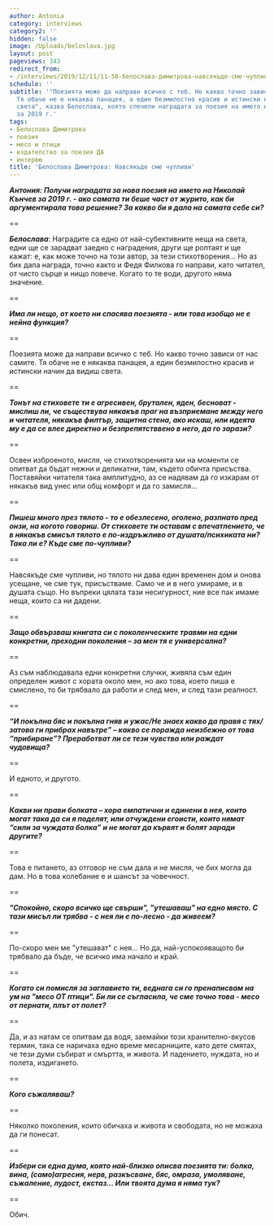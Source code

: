 ```yaml
---
author: Antonia
category: interviews
category2: ''
hidden: false
image: /Uploads/beloslava.jpg
layout: post
pageviews: 343
redirect_from:
- /interviews/2019/12/11/11-58-белослава-димитрова-навсякъде-сме-чупливи
schedule: ''
subtitle: '"Поезията може да направи всичко с теб. Но какво точно зависи от нас самите.
  Тя обаче не е някаква панацея, а един безмилостно красив и истински начин да видиш
  света", казва Белослава, която спечели наградата за поезия на името на Николай Кънчев
  за 2019 г.'
tags:
- Белослава Димитрова
- поезия
- месо и птици
- издателство за поезия ДА
- интервю
title: 'Белослава Димитрова: Навсякъде сме чупливи'
---
```


_**Антония: Получи наградата за нова поезия на името на Николай Кънчев за 2019 г. - ако самата ти беше част от журито, как би аргументирала това решение? За какво би я дала на самата себе си?**_

\==

**_Белослава_**: Наградите са едно от най-субективните неща на света, едни ще се зарадват заедно с наградения, други ще роптаят и ще кажат: е, как може точно на този автор, за тези стихотворения... Но аз бих дала награда, точно както и Федя Филкова го направи, като читател, от чисто сърце и нищо повече. Когато то те води, другото няма значение.

\==

**_Има ли нещо, от което ни спасява поезията - или това изобщо не е нейна функция?_**

\==

Поезията може да направи всичко с теб. Но какво точно зависи от нас самите. Тя обаче не е някаква панацея, а един безмилостно красив и истински начин да видиш света.

\==

**_Тонът на стиховете ти е агресивен, брутален, яден, бесноват - мислиш ли, че съществува някакъв праг на възприемане между него и читателя, някакъв филтър, защитна стена, ако искаш, или идеята му е да се влее директно и безпрепятстввено в него, да го зарази?_**

\==

Освен изброеното, мисля, че стихотворенията ми на моменти се опитват да бъдат нежни и деликатни, там, където обичта присъства. Поставяйки читателя така амплитудно, аз се надявам да го изкарам от някакъв вид унес или общ комфорт и да го замисля…

\==

**_Пишеш много през тялото - то е обезлесено, оголено, разпнато пред онзи, на когото говориш. От стиховете ти оставам с впечатлението, че в някакъв смисъл тялото е по-издръжливо от душата/психиката ни? Така ли е? Къде сме по-чупливи?_**

\==

Навсякъде сме чупливи, но тялото ни дава един временен дом и онова усещане, че сме тук, присъстваме. Само че и в него умираме, и в душата също. Но въпреки цялата тази несигурност, ние все пак имаме неща, които са ни дадени.

\==

**_Защо обвързваш книгата си с поколенческите травми на едни конкретни, преходни поколения – за мен тя е универсална?_**

\==

Аз съм наблюдавала едни конкретни случки, живяла съм един определен живот с хората около мен, но ако това, което пиша е смислено, то би трябвало да работи и след мен, и след тази реалност.

\==

**_“И покълна бяс и покълна гняв и ужас/Не знаех какво да правя с тях/затова ги прибрах навътре” – какво се поражда неизбежно от това “прибиране”? Преработват ли се тези чувства или раждат чудовища?_**

\==

И едното, и другото.

\==

**_Какви ни прави болката – хора емпатични и единени в нея, които могат така да си я поделят, или отчуждени егоисти, които нямат “сили за чуждата болка” и не могат да кървят и болят заради другите?_**

\==

Това е питането, аз отговор не съм дала и не мисля, че бих могла да дам. Но в това колебание е и шансът за човечност.

\==

**_"Спокойно, скоро всичко ще свърши", "утешаваш" на едно място. С тази мисъл ли трябва - с нея ли е по-лесно - да живеем?_**

\==

По-скоро мен ме "утешават" с нея… Но да, най-успокояващото би трябвало да бъде, че всичко има начало и край.

\==

**_Когато си помисля за заглавието ти, веднага си го пренаписвам на ум на "месо ОТ птици". Би ли се съгласила, че сме точно това - месо от пернати, плът от полет?_**

\==

Да, и аз натам се опитвам да водя, заемайки този хранително-вкусов термин, така се наричаха едно време месарниците, като дете смятах, че тези думи събират и смъртта, и живота. И падението, нуждата, но и полета, издигането.

\==

**_Кого съжаляваш?_**

\==

Няколко поколения, които обичаха и живота и свободата, но не можаха да ги понесат.

\==

**_Избери си една дума, която най-близко описва поезията ти: болка, вина, (само)агресия, нерв, разкъсване, бяс, омраза, умоляване, съжаление, лудост, екстаз... Или твоята дума я няма тук?_**

\==

Обич.